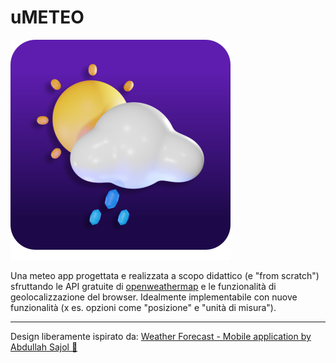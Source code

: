 
# uMETEO

![Logo](https://raw.githubusercontent.com/g4esp/uMETEO/8e655f8a54fd289eb36644dd547f97837cb7e292/src/favicon.svg)

Una meteo app progettata e realizzata a scopo didattico (e "from scratch") sfruttando le API gratuite di [openweathermap](https://openweathermap.org/) e le funzionalità di geolocalizzazione del browser. Idealmente implementabile con nuove funzionalità (x es. opzioni come "posizione" e "unità di misura").

---

Design liberamente ispirato da: [Weather Forecast - Mobile application by Abdullah Sajol 🚀](https://dribbble.com/shots/16361858-Weather-Forecast-Mobile-application)
